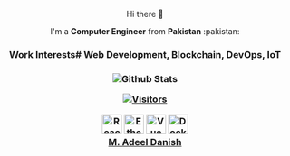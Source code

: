 <!--
is a ✨ _special_ ✨ repository because its `README.md` (this file) appears on your GitHub profile.

Here are some ideas to get you started:

- 🔭 I’m currently working on ...
- 🌱 I’m currently learning ...
- 👯 I’m looking to collaborate on ...
- 🤔 I’m looking for help with ...
- 💬 Ask me about ...
- 📫 How to reach me: ...
- 😄 Pronouns: ...
- ⚡ Fun fact: ...
-->

<div align="center">
  <p>Hi there 👋</p>
  <p>I'm a <strong>Computer Engineer</strong> from <strong>Pakistan</strong> :pakistan:</p>
  
  <h3>Work Interests# Web Development, Blockchain, DevOps, IoT<h3>

![Github Stats](https://github-readme-stats.vercel.app/api?username=bashforger&count_private=true&show_icons=true&theme=dark)

[![Visitors](https://visitor-badge.glitch.me/badge?page_id=page.id)]()

<div>
<img title="React" height=35 src="https://cdn.worldvectorlogo.com/logos/react.svg" />
<img title="Ethereum" height=35 src="https://cryptologos.cc/logos/versions/ethereum-eth-logo-animated.gif" />
<img title="Vue" height=35 src="https://monero.org/wp-content/uploads/2018/04/monero-to-the-moon.gif" /> 
<img title="Docker" height=35 src="https://i.pinimg.com/originals/f5/5e/80/f55e8059ea945abfd6804b887dd4a0af.gif" /> 
<div>
</div>
  
  <div class="LI-profile-badge"  data-version="v1" data-size="medium" data-locale="en_US" data-type="vertical" data-theme="dark" data-vanity="muhammad-adeel-danish"><a class="LI-simple-link" href='https://pk.linkedin.com/in/muhammad-adeel-danish?trk=profile-badge'>M. Adeel Danish</a></div>
